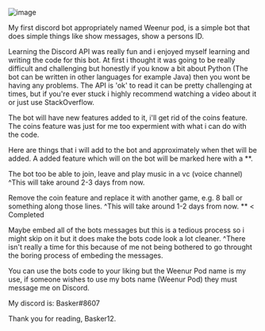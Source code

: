 ![image](https://user-images.githubusercontent.com/71788109/110173551-ac3c6c80-7df6-11eb-8e36-75ff32325c0f.png)


My first discord bot appropriately named Weenur pod, is a simple
bot that does simple things like show messages, show a persons ID.

Learning the Discord API was really fun and i enjoyed myself learning
and writing the code for this bot. At first i thought it was going to be 
really difficult and challenging but honestly if you know a bit about 
Python (The bot can be written in other languages for example Java)
then you wont be having any problems. The API is 'ok' to read it
can be pretty challenging at times, but if you're ever stuck i 
highly recommend watching a video about it or just use StackOverflow.

The bot will have new features added to it, i'll get rid of the coins feature.
The coins feature was just for me too expermient with what i can do with the 
code. 

Here are things that i will add to the bot and approximately when thet will be 
added. A added feature which will on the bot will be marked here with a **.

The bot too be able to join, leave and play music in a vc (voice channel)
^This will take around 2-3 days from now.

Remove the coin feature and replace it with another game, e.g. 8 ball or
something along those lines.
^This will take around 1-2 days from now. ** < Completed

Maybe embed all of the bots messages but this is a tedious process so i might 
skip on it but it does make the bots code look a lot cleaner.
^There isn't really a time for this because of me not being bothered to go 
throught the boring process of embeding the messages.

You can use the bots code to your liking but the Weenur Pod name is my use,
if someone wishes to use my bots name (Weenur Pod) they must message me on 
Discord.

My discord is: Basker#8607

Thank you for reading, Basker12.
